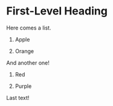 # First-Level Heading<a id="First-Level Heading"></a>

Here comes a list.

1.  Apple

2.  Orange

And another one!

1.  Red

2.  Purple

Last text!
